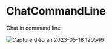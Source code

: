 # ChatCommandLine
Chat in command line

![Capture d’écran 2023-05-18 120546](https://github.com/VlainLom/ChatCommandLine/assets/64509591/7a3da4dc-a140-489c-9e27-97a4dc998579)
